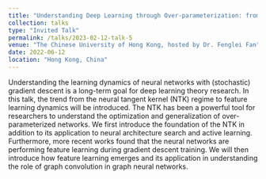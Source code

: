```yaml
---
title: "Understanding Deep Learning through Over-parameterization: from Kernel Regime to Feature Learning."
collection: talks
type: "Invited Talk"
permalink: /talks/2023-02-12-talk-5
venue: "The Chinese University of Hong Kong, hosted by Dr. Fenglei Fan"
date: 2022-06-12
location: "Hong Kong, China"
---
```


Understanding the learning dynamics of neural networks with (stochastic) gradient descent is a long-term goal 
for deep learning theory research. In this talk, the trend from the neural tangent kernel (NTK) regime to feature 
learning dynamics will be introduced. The NTK has been a powerful tool for researchers to understand the optimization 
and generalization of over-parameterized networks. We first introduce the foundation of the NTK in addition to 
its application to neural architecture search and active learning. Furthermore, more recent works found that the 
neural networks are performing feature learning during gradient descent training. We will then introduce how feature 
learning emerges and its application in understanding the role of graph convolution in graph neural networks.

